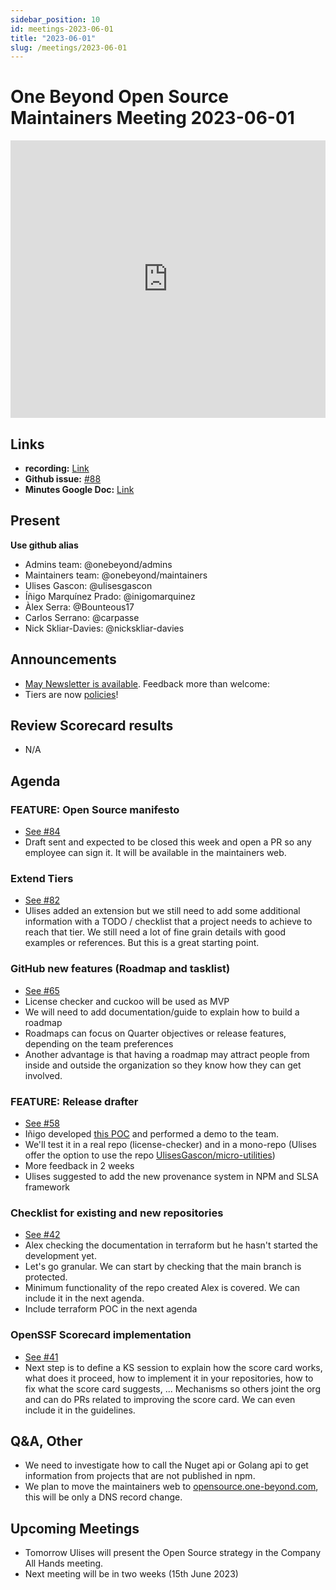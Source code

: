 ```yaml
---
sidebar_position: 10
id: meetings-2023-06-01
title: "2023-06-01"
slug: /meetings/2023-06-01
---
```


# One Beyond Open Source Maintainers Meeting 2023-06-01  

<iframe width="100%" height="444" src="https://www.youtube.com/embed/qhSd6Q1YpXQ" title="YouTube video player" frameborder="0" allow="accelerometer; autoplay; clipboard-write; encrypted-media; gyroscope; picture-in-picture; web-share" allowfullscreen></iframe>


## Links
* **recording:** [Link](https://www.youtube.com/watch?v=qhSd6Q1YpXQ)
* **Github issue:** [#88](https://github.com/onebeyond/admin/issues/88)
* **Minutes Google Doc:** [Link](https://docs.google.com/document/d/14eZCS1iJ6d4hf-klEzmuEQqu828G7XtyzHQ9NSTOR90/edit)

## Present
__Use github alias__
* Admins team: @onebeyond/admins
* Maintainers team: @onebeyond/maintainers
* Ulises Gascon: @ulisesgascon
* Íñigo Marquínez Prado: @inigomarquinez
* Àlex Serra: @Bounteous17
* Carlos Serrano: @carpasse
* Nick Skliar-Davies: @nickskliar-davies


## Announcements

- [May Newsletter is available](https://onebeyond-maintainers.netlify.app/newsletters/may-2023). Feedback more than welcome: 
- Tiers are now [policies](https://onebeyond-maintainers.netlify.app/governance/tiers)! 


## Review Scorecard results

- N/A


## Agenda

### FEATURE: Open Source manifesto 
- [See #84](https://github.com/onebeyond/admin/issues/84)
- Draft sent and expected to be closed this week and open a PR so any employee can sign it. It will be available in the maintainers web.

### Extend Tiers
- [See #82](https://github.com/onebeyond/admin/issues/82)
- Ulises added an extension but we still need to add some additional information with a TODO / checklist that a project needs to achieve to reach that tier. We still need a lot of fine grain details with good examples or references. But this is a great starting point.


### GitHub new features (Roadmap and tasklist)
- [See #65](https://github.com/onebeyond/admin/issues/65)
- License checker and cuckoo will be used as MVP
- We will need to add documentation/guide to explain how to build a roadmap
- Roadmaps can focus on Quarter objectives or release features, depending on the team preferences
- Another advantage is that having a roadmap may attract people from inside and outside the organization so they know how they can get involved.


### FEATURE: Release drafter
- [See #58](https://github.com/onebeyond/admin/issues/58)
- Iñigo developed [this POC](https://github.com/inigomarquinez/howto-release-please) and performed a demo to the team.
- We'll test it in a real repo (license-checker) and in a mono-repo (Ulises offer the option to use the repo [UlisesGascon/micro-utilities](https://github.com/UlisesGascon/micro-utilities))
- More feedback in 2 weeks
- Ulises suggested to add the new provenance system in NPM and SLSA framework

### Checklist for existing and new repositories
- [See #42](https://github.com/onebeyond/admin/issues/42)
- Alex checking the documentation in terraform but he hasn't started the development yet.
- Let's go granular. We can start by checking that the main branch is protected.
- Minimum functionality of the repo created Alex is covered. We can include it in the next agenda.
- Include terraform POC in the next agenda

### OpenSSF Scorecard implementation
- [See #41](https://github.com/onebeyond/admin/issues/41)
- Next step is to define a KS session to explain how the score card works, what does it proceed, how to implement it in your repositories, how to fix what the score card suggests, ... Mechanisms so others joint the org and can do PRs related to improving the score card. We can even include it in the guidelines.


## Q&A, Other

- We need to investigate how to call the Nuget api or Golang api to get information from projects that are not published in npm.
- We plan to move the maintainers web to [opensource.one-beyond.com](https://opensource.one-beyond.com), this will be only a DNS record change.

## Upcoming Meetings

- Tomorrow Ulises will present the Open Source strategy in the Company All Hands meeting.
- Next meeting will be in two weeks (15th June 2023)